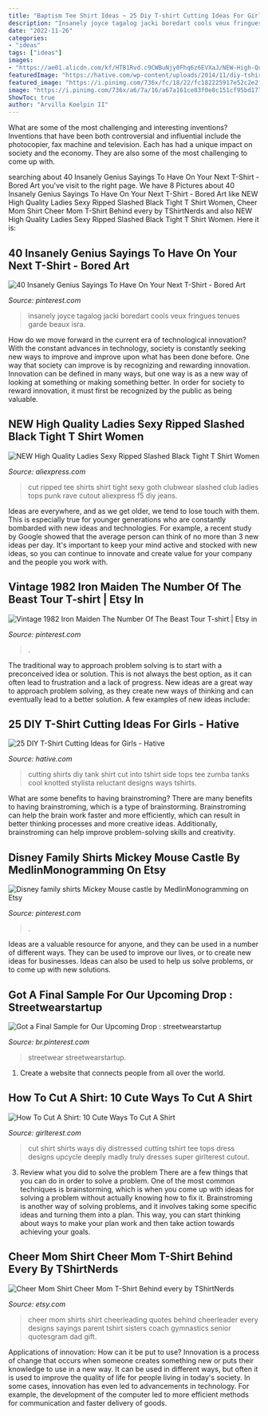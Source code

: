 ```yaml
---
title: "Baptism Tee Shirt Ideas ~ 25 Diy T-shirt Cutting Ideas For Girls"
description: "Insanely joyce tagalog jacki boredart cools veux fringues tenues garde beaux isra"
date: "2022-11-26"
categories:
- "ideas"
tags: ["ideas"]
images:
- "https://ae01.alicdn.com/kf/HTB1Rvd.c9CWBuNjy0Fhq6z6EVXaJ/NEW-High-Quality-Ladies-Sexy-Ripped-Slashed-Black-Tight-T-Shirt-Women-Tops-Clubwear-Cut-out.jpg"
featuredImage: "https://hative.com/wp-content/uploads/2014/11/diy-tshirt-cutting-ideas/22-cutting-shirts-into-tank-tops.jpg"
featured_image: "https://i.pinimg.com/736x/fc/18/22/fc182225917e52c2e2ffbc521c482aa2.jpg"
image: "https://i.pinimg.com/736x/a6/7a/16/a67a161ce83f0e8c151cf95bd1775c1b.jpg"
ShowToc: true
author: "Arvilla Koelpin II"
---
```



What are some of the most challenging and interesting inventions?
Inventions that have been both controversial and influential include the photocopier, fax machine and television. Each has had a unique impact on society and the economy. They are also some of the most challenging to come up with.

	

		
searching about 40 Insanely Genius Sayings To Have On Your Next T-Shirt - Bored Art you've visit to the right page. We have 8 Pictures about 40 Insanely Genius Sayings To Have On Your Next T-Shirt - Bored Art like NEW High Quality Ladies Sexy Ripped Slashed Black Tight T Shirt Women, Cheer Mom Shirt Cheer Mom T-Shirt Behind every by TShirtNerds and also NEW High Quality Ladies Sexy Ripped Slashed Black Tight T Shirt Women. Here it is:
		
    
## 40 Insanely Genius Sayings To Have On Your Next T-Shirt - Bored Art

<img loading=lazy src="https://i.pinimg.com/736x/e5/b9/08/e5b90847f529f7fc8d227aa0d00bbc55--tops-hipster-hipster-t-shirts.jpg" onerror="this.onerror=null;this.src='https://tse4.mm.bing.net/th?id=OIP.xJXb8rFDLEpNC6su1in1qgHaKW&amp;pid=15.1';" alt="40 Insanely Genius Sayings To Have On Your Next T-Shirt - Bored Art">

_Source: pinterest.com_

>insanely joyce tagalog jacki boredart cools veux fringues tenues garde beaux isra. 

	

How do we move forward in the current era of technological innovation? With the constant advances in technology, society is constantly seeking new ways to improve and improve upon what has been done before. One way that society can improve is by recognizing and rewarding innovation. Innovation can be defined in many ways, but one way is as a new way of looking at something or making something better. In order for society to reward innovation, it must first be recognized by the public as being valuable.

    
## NEW High Quality Ladies Sexy Ripped Slashed Black Tight T Shirt Women

<img loading=lazy src="https://ae01.alicdn.com/kf/HTB1Rvd.c9CWBuNjy0Fhq6z6EVXaJ/NEW-High-Quality-Ladies-Sexy-Ripped-Slashed-Black-Tight-T-Shirt-Women-Tops-Clubwear-Cut-out.jpg" onerror="this.onerror=null;this.src='https://tse3.mm.bing.net/th?id=OIP.icIrEecPBmmjVGhzlbgTZgHaHa&amp;pid=15.1';" alt="NEW High Quality Ladies Sexy Ripped Slashed Black Tight T Shirt Women">

_Source: aliexpress.com_

>cut ripped tee shirts shirt tight sexy goth clubwear slashed club ladies tops punk rave cutout aliexpress f5 diy jeans. 

	

Ideas are everywhere, and as we get older, we tend to lose touch with them. This is especially true for younger generations who are constantly bombarded with new ideas and technologies. For example, a recent study by Google showed that the average person can think of no more than 3 new ideas per day. It's important to keep your mind active and stocked with new ideas, so you can continue to innovate and create value for your company and the people you work with.

    
## Vintage 1982 Iron Maiden The Number Of The Beast Tour T-shirt | Etsy In

<img loading=lazy src="https://i.pinimg.com/736x/a6/7a/16/a67a161ce83f0e8c151cf95bd1775c1b.jpg" onerror="this.onerror=null;this.src='https://tse1.mm.bing.net/th?id=OIP.QlTo5HFieu_ZqDJvFQ2I8AHaJ3&amp;pid=15.1';" alt="Vintage 1982 Iron Maiden The Number Of The Beast Tour T-shirt | Etsy in">

_Source: pinterest.com_

>. 

	

The traditional way to approach problem solving is to start with a preconceived idea or solution. This is not always the best option, as it can often lead to frustration and a lack of progress. New ideas are a great way to approach problem solving, as they create new ways of thinking and can eventually lead to a better solution. A few examples of new ideas include:

    
## 25 DIY T-Shirt Cutting Ideas For Girls - Hative

<img loading=lazy src="https://hative.com/wp-content/uploads/2014/11/diy-tshirt-cutting-ideas/22-cutting-shirts-into-tank-tops.jpg" onerror="this.onerror=null;this.src='https://tse3.mm.bing.net/th?id=OIP.ligGZPDzb2KKBMl05sedxgHaLJ&amp;pid=15.1';" alt="25 DIY T-Shirt Cutting Ideas for Girls - Hative">

_Source: hative.com_

>cutting shirts diy tank shirt cut into tshirt side tops tee zumba tanks cool knotted stylista reluctant designs ways tshirts. 

	

What are some benefits to having brainstroming?
There are many benefits to having brainstroming, which is a type of brainstorming. Brainstroming can help the brain work faster and more efficiently, which can result in better thinking processes and more creative ideas. Additionally, brainstroming can help improve problem-solving skills and creativity.

    
## Disney Family Shirts Mickey Mouse Castle By MedlinMonogramming On Etsy

<img loading=lazy src="https://i.pinimg.com/736x/f8/6e/f2/f86ef2a40eb7debfc1f9604789438494--disney-family-shirts-mickey-mouse.jpg" onerror="this.onerror=null;this.src='https://tse3.mm.bing.net/th?id=OIP.lKXT9PXLW0kG5ZGgjYg-7AHaJ3&amp;pid=15.1';" alt="Disney family shirts Mickey Mouse castle by MedlinMonogramming on Etsy">

_Source: pinterest.com_

>. 

	

Ideas are a valuable resource for anyone, and they can be used in a number of different ways. They can be used to improve our lives, or to create new ideas for businesses. Ideas can also be used to help us solve problems, or to come up with new solutions.

    
## Got A Final Sample For Our Upcoming Drop : Streetwearstartup

<img loading=lazy src="https://i.pinimg.com/736x/fc/18/22/fc182225917e52c2e2ffbc521c482aa2.jpg" onerror="this.onerror=null;this.src='https://tse1.mm.bing.net/th?id=OIP.83A6WyaqgA7iIDFGT0QO6QHaJ3&amp;pid=15.1';" alt="Got a Final Sample for Our Upcoming Drop : streetwearstartup">

_Source: br.pinterest.com_

>streetwear streetwearstartup. 

	

1. Create a website that connects people from all over the world.

    
## How To Cut A Shirt: 10 Cute Ways To Cut A Shirt

<img loading=lazy src="http://girlterest.com/wp-content/uploads/2017/03/march3.png" onerror="this.onerror=null;this.src='https://tse2.mm.bing.net/th?id=OIP.k6sL--yQKjjLcBiLkCRtxwAAAA&amp;pid=15.1';" alt="How To Cut A Shirt: 10 Cute Ways To Cut A Shirt">

_Source: girlterest.com_

>cut shirt shirts ways diy distressed cutting tshirt tee tops dress designs upcycle deeply madly truly dresses super girlterest cutout. 

	

3. Review what you did to solve the problem
There are a few things that you can do in order to solve a problem. One of the most common techniques is brainstorming, which is when you come up with ideas for solving a problem without actually knowing how to fix it. Brainstroming is another way of solving problems, and it involves taking some specific ideas and turning them into a plan. This way, you can start thinking about ways to make your plan work and then take action towards achieving your goals.

    
## Cheer Mom Shirt Cheer Mom T-Shirt Behind Every By TShirtNerds

<img loading=lazy src="https://img1.etsystatic.com/031/0/9340570/il_570xN.634345733_r7gx.jpg" onerror="this.onerror=null;this.src='https://tse4.mm.bing.net/th?id=OIP.W-N8Dq7W6knzox9HBWjgOgHaJJ&amp;pid=15.1';" alt="Cheer Mom Shirt Cheer Mom T-Shirt Behind every by TShirtNerds">

_Source: etsy.com_

>cheer mom shirts shirt cheerleading quotes behind cheerleader every designs sayings parent tshirt sisters coach gymnastics senior quotesgram dad gift. 

	

Applications of innovation: How can it be put to use?
Innovation is a process of change that occurs when someone creates something new or puts their knowledge to use in a new way. It can be used in different ways, but often it is used to improve the quality of life for people living in today's society. In some cases, innovation has even led to advancements in technology. For example, the development of the computer led to more efficient methods for communication and faster delivery of goods.

